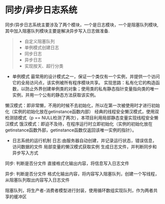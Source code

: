 
同步/异步日志系统
===============
同步/异步日志系统主要涉及了两个模块，一个是日志模块，一个是阻塞队列模块,其中加入阻塞队列模块主要是解决异步写入日志做准备.
> * 自定义阻塞队列
> * 单例模式创建日志
> * 同步日志
> * 异步日志
> * 实现按天、超行分类


* 单例模式
最常用的设计模式之一，保证一个类仅有一个实例，并提供一个访问它的全局访问点，该实例被所有程序模块共享。
实现思路：私有化它的构造函数，以防止外界创建单例类的对象；使用类的私有静态指针变量指向类的唯一实例，并用一个公有的静态方法获取该实例。

懒汉模式：即非常懒，不用的时候不去初始化，所以在第一次被使用时才进行初始化（实例的初始化放在getinstance函数内部）
经典的线程安全懒汉模式，使用双检测锁模式（p == NULL检测了两次），本项目利用局部静态变量实现线程安全懒汉模式
饿汉模式：即迫不及待，在程序运行时立即初始化（实例的初始化放在getinstance函数外部，getinstance函数仅返回该唯一实例的指针）。

* 日志系统的运行机制
日志:由服务器自动创建，并记录运行状态，错误信息，访问数据的文件
局部变量的懒汉模式获取实例
生成日志文件，并判断同步和异步写入方式

同步:
判断是否分文件
直接格式化输出内容，将信息写入日志文件

异步:
判断是否分文件
格式化输出内容，将内容写入阻塞队列，创建一个写线程，从阻塞队列取出内容写入日志文件

阻塞队列，将生产者-消费者模型进行封装，使用循环数组实现队列，作为两者共享的缓冲区